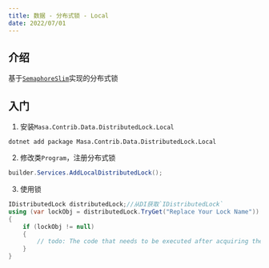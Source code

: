 ```yaml
---
title: 数据 - 分布式锁 - Local
date: 2022/07/01
---
```


## 介绍

基于[`SemaphoreSlim`](https://docs.microsoft.com/zh-cn/dotnet/api/system.threading.semaphoreslim?redirectedfrom=MSDN&view=net-6.0)实现的分布式锁

## 入门

1. 安装`Masa.Contrib.Data.DistributedLock.Local`

``` shell
dotnet add package Masa.Contrib.Data.DistributedLock.Local
```

2. 修改类`Program`，注册分布式锁

``` C#
builder.Services.AddLocalDistributedLock();
```

3. 使用锁

``` C#
IDistributedLock distributedLock;//从DI获取`IDistributedLock`
using (var lockObj = distributedLock.TryGet("Replace Your Lock Name"))
{
    if (lockObj != null)
    {
        // todo: The code that needs to be executed after acquiring the distributed lock
    }
}
```